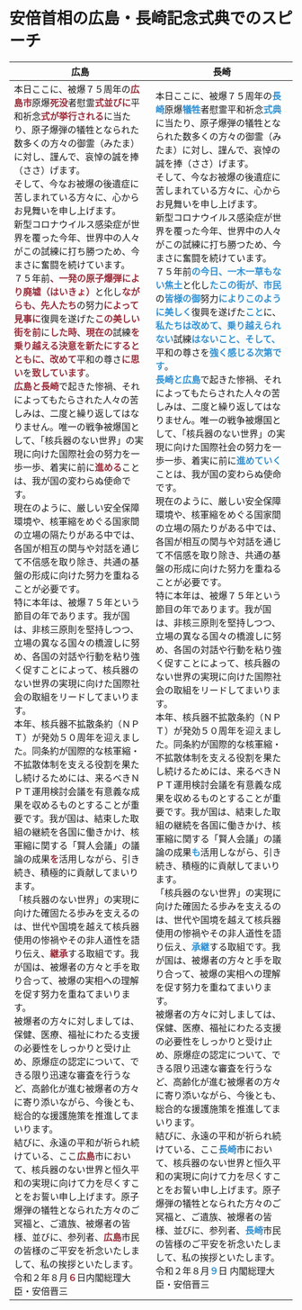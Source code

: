 <style>

.nagasaki {
  color: #3192D4;
  font-weight: bold;
}
.hiroshima {
  color: #992F3B;
  font-weight: bold;

</style>

# 安倍首相の広島・長崎記念式典でのスピーチ

広島|長崎
---|---
本日ここに、被爆７５周年の<span class="hiroshima">広島市</span>原爆<span class="hiroshima">死没</span>者慰霊<span class="hiroshima">式並びに</span>平和祈念<span class="hiroshima">式が挙行される</span>に当たり、原子爆弾の犠牲となられた数多くの方々の御霊（みたま）に対し、謹んで、哀悼の誠を捧（ささ）げます。<br>そして、今なお被爆の後遺症に苦しまれている方々に、心からお見舞いを申し上げます。<br>新型コロナウイルス感染症が世界を覆った今年、世界中の人々がこの試練に打ち勝つため、今まさに奮闘を続けています。<br>７５年前<span class="hiroshima">、一発の原子爆弾により廃墟（はいきょ）</span>と化し<span class="hiroshima">ながらも、先人たち</span>の努力<span class="hiroshima">によって見事に</span>復興を遂げた<span class="hiroshima">この美しい街を前</span>に<span class="hiroshima">した時</span>、<span class="hiroshima">現在の</span>試練<span class="hiroshima">を乗り越える決意を新たにするとともに、改めて</span>平和の尊さ<span class="hiroshima">に思い</span>を<span class="hiroshima">致しています</span>。<br><span class="hiroshima">広島と長崎</span>で起きた惨禍、それによってもたらされた人々の苦しみは、二度と繰り返してはなりません。唯一の戦争被爆国として、「核兵器のない世界」の実現に向けた国際社会の努力を一歩一歩、着実に前に<span class="hiroshima">進める</span>ことは、我が国の変わらぬ使命です。<br>現在のように、厳しい安全保障環境や、核軍縮をめぐる国家間の立場の隔たりがある中では、各国が相互の関与や対話を通じて不信感を取り除き、共通の基盤の形成に向けた努力を重ねることが必要です。<br>特に本年は、被爆７５年という節目の年であります。我が国は、非核三原則を堅持しつつ、立場の異なる国々の橋渡しに努め、各国の対話や行動を粘り強く促すことによって、核兵器のない世界の実現に向けた国際社会の取組をリードしてまいります。<br>本年、核兵器不拡散条約（ＮＰＴ）が発効５０周年を迎えました。同条約が国際的な核軍縮・不拡散体制を支える役割を果たし続けるためには、来るべきＮＰＴ運用検討会議を有意義な成果を収めるものとすることが重要です。我が国は、結束した取組の継続を各国に働きかけ、核軍縮に関する「賢人会議」の議論の成果<span class="hiroshima">を</span>活用しながら、引き続き、積極的に貢献してまいります。<br>「核兵器のない世界」の実現に向けた確固たる歩みを支えるのは、世代や国境を越えて核兵器使用の惨禍やその非人道性を語り伝え、<span class="hiroshima">継承</span>する取組です。我が国は、被爆者の方々と手を取り合って、被爆の実相への理解を促す努力を重ねてまいります。<br>被爆者の方々に対しましては、保健、医療、福祉にわたる支援の必要性をしっかりと受け止め、原爆症の認定について、できる限り迅速な審査を行うなど、高齢化が進む被爆者の方々に寄り添いながら、今後とも、総合的な援護施策を推進してまいります。<br>結びに、永遠の平和が祈られ続けている、ここ<span class="hiroshima">広島</span>市において、核兵器のない世界と恒久平和の実現に向けて力を尽くすことをお誓い申し上げます。原子爆弾の犠牲となられた方々のご冥福と、ご遺族、被爆者の皆様、並びに、参列者、<span class="hiroshima">広島</span>市民の皆様のご平安を祈念いたしまして、私の挨拶といたします。<br>令和２年８月<span class="hiroshima">６</span>日内閣総理大臣・安倍晋三| 本日ここに、被爆７５周年の<span class="nagasaki">長崎</span>原爆<span class="nagasaki">犠牲</span>者慰霊平和祈念<span class="nagasaki">式典</span>に当たり、原子爆弾の犠牲となられた数多くの方々の御霊（みたま）に対し、謹んで、哀悼の誠を捧（ささ）げます。<br>そして、今なお被爆の後遺症に苦しまれている方々に、心からお見舞いを申し上げます。<br>新型コロナウイルス感染症が世界を覆った今年、世界中の人々がこの試練に打ち勝つため、今まさに奮闘を続けています。<br>７５年前<span class="nagasaki">の今日、一木一草もない焦土</span>と化し<span class="nagasaki">たこの街が、市民</span>の<span class="nagasaki">皆様の御</span>努力<span class="nagasaki">によりこのように美しく</span>復興を遂げた<span class="nagasaki">こと</span>に、<span class="nagasaki">私たちは改めて、乗り越えられない</span>試練<span class="nagasaki">はないこと、そして、</span>平和の尊さを<span class="nagasaki">強く感じる次第です</span>。<br><span class="nagasaki">長崎と広島</span>で起きた惨禍、それによってもたらされた人々の苦しみは、二度と繰り返してはなりません。唯一の戦争被爆国として、「核兵器のない世界」の実現に向けた国際社会の努力を一歩一歩、着実に前に<span class="nagasaki">進めていく</span>ことは、我が国の変わらぬ使命です。<br>現在のように、厳しい安全保障環境や、核軍縮をめぐる国家間の立場の隔たりがある中では、各国が相互の関与や対話を通じて不信感を取り除き、共通の基盤の形成に向けた努力を重ねることが必要です。<br>特に本年は、被爆７５年という節目の年であります。我が国は、非核三原則を堅持しつつ、立場の異なる国々の橋渡しに努め、各国の対話や行動を粘り強く促すことによって、核兵器のない世界の実現に向けた国際社会の取組をリードしてまいります。<br>本年、核兵器不拡散条約（ＮＰＴ）が発効５０周年を迎えました。同条約が国際的な核軍縮・不拡散体制を支える役割を果たし続けるためには、来るべきＮＰＴ運用検討会議を有意義な成果を収めるものとすることが重要です。我が国は、結束した取組の継続を各国に働きかけ、核軍縮に関する「賢人会議」の議論の成果<span class="nagasaki">も</span>活用しながら、引き続き、積極的に貢献してまいります。<br>「核兵器のない世界」の実現に向けた確固たる歩みを支えるのは、世代や国境を越えて核兵器使用の惨禍やその非人道性を語り伝え、<span class="nagasaki">承継</span>する取組です。我が国は、被爆者の方々と手を取り合って、被爆の実相への理解を促す努力を重ねてまいります。<br>被爆者の方々に対しましては、保健、医療、福祉にわたる支援の必要性をしっかりと受け止め、原爆症の認定について、できる限り迅速な審査を行うなど、高齢化が進む被爆者の方々に寄り添いながら、今後とも、総合的な援護施策を推進してまいります。<br>結びに、永遠の平和が祈られ続けている、ここ<span class="nagasaki">長崎</span>市において、核兵器のない世界と恒久平和の実現に向けて力を尽くすことをお誓い申し上げます。原子爆弾の犠牲となられた方々のご冥福と、ご遺族、被爆者の皆様、並びに、参列者、<span class="nagasaki">長崎</span>市民の皆様のご平安を祈念いたしまして、私の挨拶といたします。<br>令和２年８月<span class="nagasaki">９</span>日 内閣総理大臣・安倍晋三
